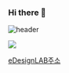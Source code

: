 ### Hi there 👋

![header](https://capsule-render.vercel.app/api?type=waving&color=_custom_gradient:#E279F7,100:2FE4ED&height=170&section=header&text=YoungJo&fontSize=50&fontColor=FFFFFF)

![](https://emotiondesignlabdotcom.files.wordpress.com/2015/11/edesign_logo_final_last_2.jpg?w=244)

[eDesignLAB주소](https://emotiondesignlab.com/)
